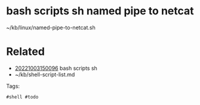 # bash scripts sh named pipe to netcat
~/kb/linux/named-pipe-to-netcat.sh

# Related

- [20221003150096](/zet/20221003150096/README.md) bash scripts sh
- ~/kb/shell-script-list.md

Tags:

    #shell #todo 

